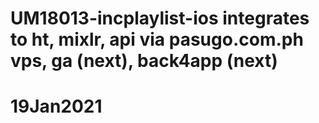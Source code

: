 # UM18013-incplaylist-ios integrates to ht, mixlr, api via pasugo.com.ph vps, ga (next), back4app (next)
# 19Jan2021
